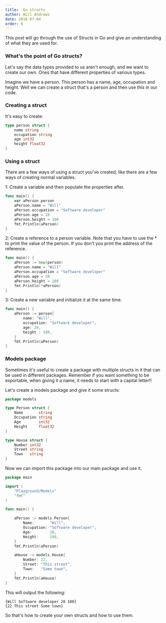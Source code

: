 ```yaml
---
title:  Go structs
author: Will Andrews
date: 2018-07-04
order: 6
---
```


This post will go through the use of Structs in Go and give an understanding of what they are used for.

### What's the point of Go structs?
Let's say the data types provided to us aren't enough, and we want to create our own. Ones that have different properties of various types. 

Imagine we have a person. This person has a name, age, occupation and height. Well we can create a struct that's a person and then use this in our code.

### Creating a struct

It's easy to create:
```go
type person struct {
    name string
    occupation string
    age int32
    height float32
}
```

### Using a struct

There are a few ways of using a struct you've created, like there are a few ways of creating normal variables.

1: Create a variable and then populate the properties after.
```go
func main() {
    var aPerson person 
    aPerson.name = "Will"
    aPerson.occupation = "Software developer"
    aPerson.age = 28
    aPerson.height = 180
    fmt.Println(aPerson)
}
```

2: Create a reference to a person variable. Note that you have to use the * to print the value of the person. If you don't you print the address of the reference.
```go
func main() {
    aPerson := new(person)
    aPerson.name = "Will"
    aPerson.occupation = "Software developer"
    aPerson.age = 28
    aPerson.height = 180
    fmt.Println(*aPerson)
}
```

3: Create a new variable and initialize it at the same time.
```go
func main() {
    aPerson := person{
        name: "Will",
        occupation: "Software developer",
        age: 28,
        height : 180,
    }
    fmt.Println(aPerson)
}
```

### Models package
Sometimes it's useful to create a package with multiple structs in it that can be used in different packages. Remember if you want something to be exportable, when giving it a name, it needs to start with a capital letter!!

Let's create a models package and give it some structs:
```go
package models

type Person struct {
	Name       string
	Occupation string
	Age        int32
	Height     float32
}

type House struct {
	Number int32
	Street string
	Town   string
}
```

Now we can import this package into our main package and use it.
```go
package main

import (
	"Playground/Models"
	"fmt"
)

func main() {

	aPerson := models.Person{
		Name:       "Will",
		Occupation: "Software developer",
		Age:        28,
		Height:     180,
	}
	fmt.Println(aPerson)

	aHouse := models.House{
		Number: 22,
		Street: "This street",
		Town:   "Some town",
	}
	fmt.Println(aHouse)
}
```

This will output the following:
```
{Will Software developer 28 180}
{22 This street Some town}
```

So that's how to create your own structs and how to use them.